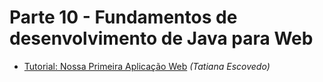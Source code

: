 # Parte 10 - Fundamentos de desenvolvimento de Java para Web

* [Tutorial: Nossa Primeira Aplicação Web](./tutorial-aplicacao-web) *(Tatiana Escovedo)*
